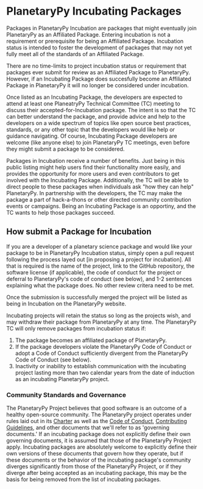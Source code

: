 # PlanetaryPy Incubating Packages

Packages in PlanetaryPy Incubation are packages that might eventually join PlanetaryPy as an Affiliated Package. Entering incubation is not a requirement or prerequisite for being an Affiliated Package. Incubation status is intended to foster the development of packages that may not yet fully meet all of the standards of an Affiliated Package.

There are no time-limits to project incubation status or requirement that packages ever submit for review as an Affiliated Package to PlanetaryPy. However, if an Incubating Package does succesfully become an Affiliated Package in PlanetaryPy it will no longer be considered under incubation.

Once listed as an Incubating Package, the developers are expected to attend at least one PlaneatryPy Technical Committee (TC) meeting to discuss their accepted-for-Incubation package.  The intent is so that the TC can better understand the package, and provide advice and help to the developers on a wide spectrum of topics like open source best practices, standards, or any other topic that the developers would like help or guidance navigating.  Of course, Incubating Package developers are welcome (like anyone else) to join PlanetaryPy TC meetings, even before they might submit a package to be considered.

Packages in Incubation receive a number of benefits.  Just being in this public listing might help users find their functionality more easily, and provides the opportunity for more users and even contributors to get involved with the Incubating Package.  Additionally, the TC will be able to direct people to these packages when individuals ask "how they can help" PlanetaryPy.  In partnership with the developers, the TC may make the package a part of hack-a-thons or other directed community contribution events or campaigns.  Being an Incubating Package is an opportiny, and the TC wants to help those packages succeed.


## How submit a Package for Incubation

If you are a developer of a planetary science package and would like your
package to be in PlanetaryPy Incubation status, simply open a pull request following the process layed out [in proposing a project for incubation]. All that is required is the name of the project, link to the GitHub repository, the software license (if applicable), the code of conduct for the project or deferral to PlanetaryPy's code of conduct (see below), and 1-2 sentences explaining what the package does. No other review critera need to be met.

Once the submission is successfully merged the project will be listed as being in Incubation on the PlanetaryPy website. 

Incubating projects will retain the status so long as the projects wish, and may withdraw their package from PlanetaryPy at any time. The PlanetaryPy TC will only remove packages from incubation status if: 

1. The package becomes an affiliated package of PlanetaryPy.
2. If the package developers violate the PlanetaryPy Code of Conduct or adopt a Code of Conduct sufficiently divergent from the PlanetaryPy Code of Conduct (see below).
3. Inactivity or inability to establish communication with the incubating project lasting more than two calendar years from the date of induction as an incubating PlanetaryPy project.

### Community Standards and Governance

The PlanetaryPy Project believes that good software is an outcome
of a healthy open-source community.  The PlanetaryPy project operates
under rules laid out in its [Charter](Charter.md) as well as the
[Code of Conduct](Code-Of-Conduct.md), [Contributing
Guidelines](Contributing.md), and other documents that we'll refer
to as 'governing documents.'  If an incubating package does not
explicitly define their own governing documents, it is assumed that
those of the PlanetaryPy Project apply. Incubating packages are
absolutely welcome to explicitly define their own versions of these
documents that govern how they operate, but if these documents or
the behavior of the incubating package's community diverges
significantly from those of the PlanetaryPy Project, or if they diverge after
being accepted as an incubating package, this may be the basis for
being removed from the list of incubating packages.



[incubation-process]: https://planetarypy.org/packages/incubation-process/
